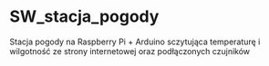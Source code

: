 # SW_stacja_pogody
Stacja pogody na Raspberry Pi + Arduino sczytująca temperaturę i wilgotność ze strony internetowej oraz podłączonych czujników
